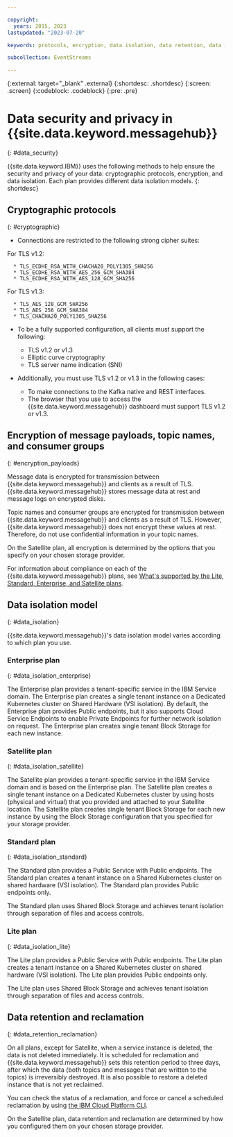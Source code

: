 ```yaml
---

copyright:
  years: 2015, 2023
lastupdated: "2023-07-20"

keywords: protocols, encryption, data isolation, data retention, data isolation model

subcollection: EventStreams

---
```


{:external: target="_blank" .external}
{:shortdesc: .shortdesc}
{:screen: .screen}
{:codeblock: .codeblock}
{:pre: .pre}

# Data security and privacy in {{site.data.keyword.messagehub}}
{: #data_security}

{{site.data.keyword.IBM}} uses the following methods to help ensure the security and privacy of your data: cryptographic protocols, encryption, and data isolation. Each plan provides different data isolation models.
{: shortdesc}

## Cryptographic protocols
{: #cryptographic}

* Connections are restricted to the following strong cipher suites:

For TLS v1.2:

      * TLS_ECDHE_RSA_WITH_CHACHA20_POLY1305_SHA256
      * TLS_ECDHE_RSA_WITH_AES_256_GCM_SHA384
      * TLS_ECDHE_RSA_WITH_AES_128_GCM_SHA256

For TLS v1.3:

      * TLS_AES_128_GCM_SHA256
      * TLS_AES_256_GCM_SHA384
      * TLS_CHACHA20_POLY1305_SHA256

* To be a fully supported configuration, all clients must support the following:

    * TLS v1.2 or v1.3
    * Elliptic curve cryptography
    * TLS server name indication (SNI)

* Additionally, you must use TLS v1.2 or v1.3 in the following cases:

    * To make connections to the Kafka native and REST interfaces. 
    * The browser that you use to access the {{site.data.keyword.messagehub}} dashboard must support TLS v1.2 or v1.3.

## Encryption of message payloads, topic names, and consumer groups
{: #encryption_payloads}

Message data is encrypted for transmission between {{site.data.keyword.messagehub}} and clients as a result of TLS. {{site.data.keyword.messagehub}} stores message data
at rest and message logs on encrypted disks.

Topic names and consumer groups are encrypted for transmission between {{site.data.keyword.messagehub}} and clients as a result of TLS. However, {{site.data.keyword.messagehub}} does not encrypt these values at rest. Therefore, do not use confidential information in your topic names.

On the Satellite plan, all encryption is determined by the options that you specify on your chosen storage provider.

For information about compliance on each of the {{site.data.keyword.messagehub}} plans, see [What's supported by the Lite, Standard, Enterprise, and Satellite plans](/docs/EventStreams?topic=EventStreams-plan_choose#what_is_supported).

## Data isolation model
{: #data_isolation}

{{site.data.keyword.messagehub}}'s data isolation model varies according to which plan you use.

### Enterprise plan
{: #data_isolation_enterprise}

The Enterprise plan provides a tenant-specific service in the IBM Service domain. The Enterprise plan creates a single tenant instance on a Dedicated Kubernetes cluster on Shared Hardware (VSI isolation). By default, the Enterprise plan provides Public endpoints, but it also supports Cloud Service Endpoints to enable Private Endpoints for further network isolation on request. The Enterprise plan creates single tenant Block Storage for each new instance.

### Satellite plan
{: #data_isolation_satellite}

The Satellite plan provides a tenant-specific service in the IBM Service domain and is based on the Enterprise plan. The Satellite plan creates a single tenant instance on a Dedicated Kubernetes cluster by using hosts (physical and virtual) that you provided and attached to your Satellite location. The Satellite plan creates single tenant Block Storage for each new instance by using the Block Storage configuration that you specified for your storage provider.

### Standard plan
{: #data_isolation_standard}

The Standard plan provides a Public Service with Public endpoints. The Standard plan creates a tenant instance on a Shared Kubernetes cluster on shared hardware (VSI isolation). The Standard plan provides Public endpoints only.

The Standard plan uses Shared Block Storage and achieves tenant isolation through separation of files and access controls.

### Lite plan
{: #data_isolation_lite}

The Lite plan provides a Public Service with Public endpoints. The Lite plan creates a tenant instance on a Shared Kubernetes cluster on shared hardware (VSI isolation). The Lite plan provides Public endpoints only.

The Lite plan uses Shared Block Storage and achieves tenant isolation through separation of files and access controls.

## Data retention and reclamation
{: #data_retention_reclamation}

On all plans, except for Satellite, when a service instance is deleted, the data is not deleted immediately. It is scheduled for reclamation and {{site.data.keyword.messagehub}} sets this retention period to three days, after which the data (both topics and messages that are written to the topics) is irreversibly destroyed. It is also possible to restore a deleted instance that is not yet reclaimed.

You can check the status of a reclamation, and force or cancel a scheduled reclamation by using [the IBM Cloud Platform CLI](https://cloud.ibm.com/docs/cli?topic=cli-ibmcloud_commands_resource#ibmcloud_resource_reclamations).

On the Satellite plan, data retention and reclamation are determined by how you configured them on your chosen storage provider.

